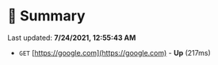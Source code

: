 # 📖 Summary
Last updated: **7/24/2021, 12:55:43 AM**

- `GET` [https://google.com](https://google.com) - **Up** (217ms)
